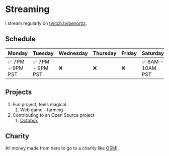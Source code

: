 # Streaming
I stream regularly on [twitch.tv/benortiz](https://twitch.tv/benortiz).

## Schedule

| Monday | Tuesday | Wednesday | Thursday | Friday | Saturday | Sunday |
| ------ | ------- | --------- | -------- | ------ | -------- | ------ |
| :white_check_mark: 7PM - 9PM PST | :white_check_mark: 7PM - 9PM PST | :x: | :x: | :x: | :white_check_mark: 8AM - 10AM PST | :x: |

## Projects

1. Fun project, feels magical
    1. Web game - farming
1. Contributing to an Open Source project
    1. [Octobox](https://github.com/octobox/octobox)

## Charity
All money made from here to go to a charity like [OSMI](https://osmihelp.org/).
